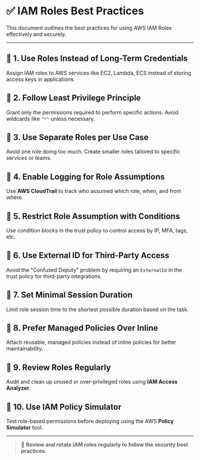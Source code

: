 # ✅ IAM Roles Best Practices


This document outlines the best practices for using AWS IAM Roles effectively and securely.

---

## 🔐 1. Use Roles Instead of Long-Term Credentials
Assign IAM roles to AWS services like EC2, Lambda, ECS instead of storing access keys in applications.

## 🔐 2. Follow Least Privilege Principle
Grant only the permissions required to perform specific actions. Avoid wildcards like `"*"` unless necessary.

## 🔐 3. Use Separate Roles per Use Case
Avoid one role doing too much. Create smaller roles tailored to specific services or teams.

## 🔐 4. Enable Logging for Role Assumptions
Use **AWS CloudTrail** to track who assumed which role, when, and from where.

## 🔐 5. Restrict Role Assumption with Conditions
Use condition blocks in the trust policy to control access by IP, MFA, tags, etc.

## 🔐 6. Use External ID for Third-Party Access
Avoid the "Confused Deputy" problem by requiring an `ExternalId` in the trust policy for third-party integrations.

## 🔐 7. Set Minimal Session Duration
Limit role session time to the shortest possible duration based on the task.

## 🔐 8. Prefer Managed Policies Over Inline
Attach reusable, managed policies instead of inline policies for better maintainability.

## 🔐 9. Review Roles Regularly
Audit and clean up unused or over-privileged roles using **IAM Access Analyzer**.

## 🔐 10. Use IAM Policy Simulator
Test role-based permissions before deploying using the AWS **Policy Simulator** tool.

---

> 🔁 **Review and rotate IAM roles regularly to follow the security best practices.**
